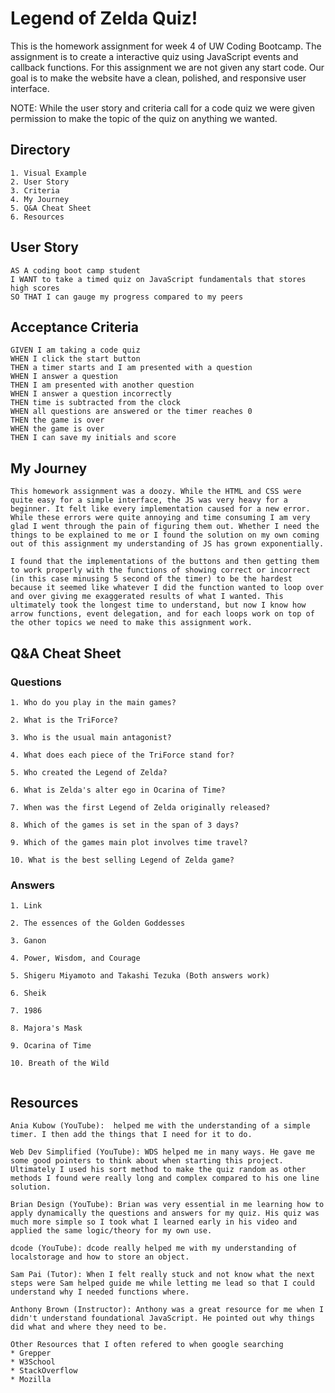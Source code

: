 # Legend of Zelda Quiz!
This is the homework assignment for week 4 of UW Coding Bootcamp. The assignment is to create a interactive quiz using JavaScript events and callback functions. For this assignment we are not given any start code. Our goal is to make the website have a clean, polished, and responsive user interface.

NOTE: While the user story and criteria call for a code quiz we were given permission to make the topic of the quiz on anything we wanted.

## Directory
    1. Visual Example
    2. User Story
    3. Criteria
    4. My Journey
    5. Q&A Cheat Sheet
    6. Resources

## User Story

```
AS A coding boot camp student
I WANT to take a timed quiz on JavaScript fundamentals that stores high scores
SO THAT I can gauge my progress compared to my peers
```


## Acceptance Criteria

```
GIVEN I am taking a code quiz
WHEN I click the start button
THEN a timer starts and I am presented with a question
WHEN I answer a question
THEN I am presented with another question
WHEN I answer a question incorrectly
THEN time is subtracted from the clock
WHEN all questions are answered or the timer reaches 0
THEN the game is over
WHEN the game is over
THEN I can save my initials and score
```

## My Journey
```
This homework assignment was a doozy. While the HTML and CSS were quite easy for a simple interface, the JS was very heavy for a beginner. It felt like every implementation caused for a new error. While these errors were quite annoying and time consuming I am very glad I went through the pain of figuring them out. Whether I need the things to be explained to me or I found the solution on my own coming out of this assignment my understanding of JS has grown exponentially.

I found that the implementations of the buttons and then getting them to work properly with the functions of showing correct or incorrect (in this case minusing 5 second of the timer) to be the hardest because it seemed like whatever I did the function wanted to loop over and over giving me exaggerated results of what I wanted. This ultimately took the longest time to understand, but now I know how arrow functions, event delegation, and for each loops work on top of the other topics we need to make this assignment work.
```
## Q&A Cheat Sheet
### Questions
```
1. Who do you play in the main games?

2. What is the TriForce?

3. Who is the usual main antagonist?

4. What does each piece of the TriForce stand for?

5. Who created the Legend of Zelda?

6. What is Zelda's alter ego in Ocarina of Time?

7. When was the first Legend of Zelda originally released?

8. Which of the games is set in the span of 3 days?

9. Which of the games main plot involves time travel?

10. What is the best selling Legend of Zelda game?

```

### Answers
```
1. Link

2. The essences of the Golden Goddesses

3. Ganon

4. Power, Wisdom, and Courage

5. Shigeru Miyamoto and Takashi Tezuka (Both answers work)

6. Sheik

7. 1986

8. Majora's Mask

9. Ocarina of Time

10. Breath of the Wild
 
```

## Resources
```
Ania Kubow (YouTube):  helped me with the understanding of a simple timer. I then add the things that I need for it to do.

Web Dev Simplified (YouTube): WDS helped me in many ways. He gave me some good pointers to think about when starting this project. Ultimately I used his sort method to make the quiz random as other methods I found were really long and complex compared to his one line solution.

Brian Design (YouTube): Brian was very essential in me learning how to apply dynamically the questions and answers for my quiz. His quiz was much more simple so I took what I learned early in his video and applied the same logic/theory for my own use. 

dcode (YouTube): dcode really helped me with my understanding of localstorage and how to store an object.

Sam Pai (Tutor): When I felt really stuck and not know what the next steps were Sam helped guide me while letting me lead so that I could understand why I needed functions where.

Anthony Brown (Instructor): Anthony was a great resource for me when I didn't understand foundational JavaScript. He pointed out why things did what and where they need to be.

Other Resources that I often refered to when google searching
* Grepper
* W3School
* StackOverflow
* Mozilla
```

